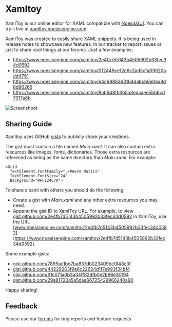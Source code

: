# Xamltoy

XamlToy is our online editor for XAML compatible with [NoesisGUI](https://www.noesisengine.com/). You can try it live at [xamltoy.noesisengine.com](https://xamltoy.noesisengine.com).

XamlToy was created to easily share XAML snippets. It is being used in release notes to showcase new features, in our tracker to report issues or just to share cool things at our forums. Just a few examples:

* https://www.noesisengine.com/xamltoy/2e4fb7d5143b4505992b33fec34d0592
* https://www.noesisengine.com/xamltoy/012449ce12e6c2ad5cfa09020add4791
* https://www.noesisengine.com/xamltoy/e4c6986363164dabcb6e0ea8d8d96265
* https://www.noesisengine.com/xamltoy/8ab948fb3b5a3edaaee5bb6cd7017a8b

![Screenshoot](https://raw.githubusercontent.com/Noesis/Noesis.github.io/master/NoesisGUI/XamlToy/Shadow.png)

## Sharing Guide

Xamltoy uses GitHub [gists](https://gist.github.com/) to publicly share your creations.

The gist must contain a file named *Main.xaml*. It can also contain extra resources like images, fonts, dictionaries. Those extra resources are refereced as being as the same directory than *Main.xaml*. For example:

```
<Grid
  TextElement.FontFamily="./#Aero Matics"
  TextElement.FontSize="24"
  Background="#FF124C7A">
```

To share a xaml with others you should do the following:

* Create a gist with *Main.xaml* and any other extra resources you may need.
* Append the gist ID to XamlToy URL. For example, to view [gist.github.com/2e4fb7d5143b4505992b33fec34d0592](https://gist.github.com/2e4fb7d5143b4505992b33fec34d0592) in XamlToy, use the URL [www.noesisengine.com/xamltoy/2e4fb7d5143b4505992b33fec34d0592](https://www.noesisengine.com/xamltoy/2e4fb7d5143b4505992b33fec34d0592).

Some example gists:

* [gist.github.com/7899ac1bd7ba837db023409bc0f43c3f](https://gist.github.com/7899ac1bd7ba837db023409bc0f43c3f)
* [gist.github.com/44229263f9a6c22624d1f7e993f34bf4](https://gist.github.com/7899ac1bd7ba837db023409bc0f43c3f)
* [gist.github.com/61c071a0b3a34ff82dfb0e2b96e30f94](https://gist.github.com/7899ac1bd7ba837db023409bc0f43c3f)
* [gist.github.com/29a81720a5a5daa66725429966240a60](https://gist.github.com/7899ac1bd7ba837db023409bc0f43c3f)

Happy sharing!

## Feedback

Please use our [forums](https://forums.noesisengine.com/) for bug reports and feature requests
